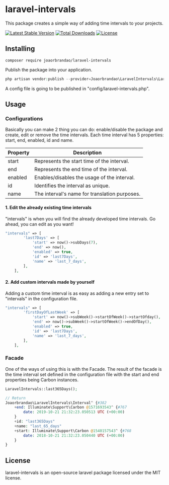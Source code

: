 # laravel-intervals
This package creates a simple way of adding time intervals to your projects.

[![Latest Stable Version](https://poser.pugx.org/joaorbrandao/laravel-intervals/v/stable)](https://packagist.org/packages/joaorbrandao/laravel-intervals)
[![Total Downloads](https://poser.pugx.org/joaorbrandao/laravel-intervals/downloads)](https://packagist.org/packages/joaorbrandao/laravel-intervals)
[![License](https://poser.pugx.org/joaorbrandao/laravel-intervals/license)](https://packagist.org/packages/joaorbrandao/laravel-intervals)

## Installing 
```shell
composer require joaorbrandao/laravel-intervals
```
Publish the package into your application.
```php
php artisan vendor:publish --provider=Joaorbrandao\LaravelIntervals\LaravelIntervalsServiceProvider
```
A config file is going to be published in "config/laravel-intervals.php".

## Usage
### Configurations
Basically you can make 2 thing you can do: enable/disable the package and create, edit or remove the time intervals.
Each time interval has 5 properties: start, end, enabled, id and name.<br>

| Property | Description                                   |
|----------|-----------------------------------------------|
| start    | Represents the start time of the interval.    |
| end      | Represents the end time of the interval.      |
| enabled  | Enables/disables the usage of the interval.   |
| id       | Identifies the interval as unique.            |
| name     | The interval's name for translation purposes. |


#### 1. Edit the already existing time intervals
"intervals" is when you will find the already developed time intervals. Go ahead, you can edit as you want!
```php
"intervals" => [
        'last7Days' => [
            'start' => now()->subDays(7),
            'end' => now(),
            'enabled' => true,
            'id' => 'last7Days',
            'name' => 'last_7_days',
        ],
    ],
```

#### 2. Add custom intervals made by yourself
Adding a custom time interval is as easy as adding a new entry set to "intervals" in the configuration file.
```php
"intervals" => [
        'firstDayOfLastWeek' => [
            'start' => now()->subWeek()->startOfWeek()->startOfday(),
            'end' => now()->subWeek()->startOfWeek()->endOfDay(),
            'enabled' => true,
            'id' => 'last7Days',
            'name' => 'last_7_days',
        ],
    ],
```

### Facade
One of the ways of using this is with the Facade.
The result of the facade is the time interval set defined in the configuration file with the start and end properties being Carbon instances.
```php
LaravelIntervals::last365Days();

// Return
Joaorbrandao\LaravelIntervals\Interval^ {#382
    +end: Illuminate\Support\Carbon @1571693543^ {#767
        date: 2019-10-21 21:32:23.050513 UTC (+00:00)
    }
    +id: "last365Days"
    +name: "last_65_days"
    +start: Illuminate\Support\Carbon @1540157543^ {#768
        date: 2018-10-21 21:32:23.050440 UTC (+00:00)
    } 
}
```

## License
laravel-intervals is an open-source laravel package licensed under the MIT license.